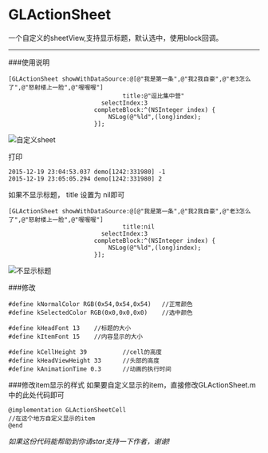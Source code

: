 # GLActionSheet
一个自定义的sheetView,支持显示标题，默认选中，使用block回调。

---

###使用说明
```
[GLActionSheet showWithDataSource:@[@"我是第一条",@"我2我自豪",@"老3怎么了",@"怒射楼上一脸",@"喔喔喔"]
                                title:@"逗比集中营"
                          selectIndex:3
                        completeBlock:^(NSInteger index) {
                            NSLog(@"%ld",(long)index);
                        }];
```
![自定义sheet](http://7u2lyw.com1.z0.glb.clouddn.com/blog自定义sheet.gif)

打印
```
2015-12-19 23:04:53.037 demo[1242:331980] -1
2015-12-19 23:05:05.294 demo[1242:331980] 2
```

如果不显示标题， title 设置为 nil即可
```
[GLActionSheet showWithDataSource:@[@"我是第一条",@"我2我自豪",@"老3怎么了",@"怒射楼上一脸",@"喔喔喔"]
                                title:nil
                          selectIndex:3
                        completeBlock:^(NSInteger index) {
                            NSLog(@"%ld",(long)index);
                        }];
```
![不显示标题](http://7u2lyw.com1.z0.glb.clouddn.com/blog不显示标题.png)

###修改
```
#define kNormalColor RGB(0x54,0x54,0x54)   //正常颜色
#define kSelectedColor RGB(0x0,0x0,0x0)    //选中颜色

#define kHeadFont 13    //标题的大小
#define kItemFont 15    //内容显示的大小

#define kCellHeight 39          //cell的高度
#define kHeadViewHeight 33      //头部的高度
#define kAnimationTime 0.3      //动画的执行时间
```

###修改item显示的样式
如果要自定义显示的item，直接修改GLActionSheet.m中的此处代码即可
```
@implementation GLActionSheetCell
//在这个地方自定义显示的item
@end

```

*如果这份代码能帮助到你请star支持一下作者，谢谢!*
